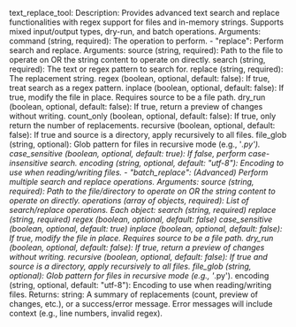 text_replace_tool:
  Description: Provides advanced text search and replace functionalities with regex support for files and in-memory strings. Supports mixed input/output types, dry-run, and batch operations.
  Arguments:
    command (string, required): The operation to perform.
      - "replace": Perform search and replace.
        Arguments:
          source (string, required): Path to the file to operate on OR the string content to operate on directly.
          search (string, required): The text or regex pattern to search for.
          replace (string, required): The replacement string.
          regex (boolean, optional, default: false): If true, treat search as a regex pattern.
          inplace (boolean, optional, default: false): If true, modify the file in place. Requires source to be a file path.
          dry_run (boolean, optional, default: false): If true, return a preview of changes without writing.
          count_only (boolean, optional, default: false): If true, only return the number of replacements.
          recursive (boolean, optional, default: false): If true and source is a directory, apply recursively to all files.
          file_glob (string, optional): Glob pattern for files in recursive mode (e.g., '*.py').
          case_sensitive (boolean, optional, default: true): If false, perform case-insensitive search.
          encoding (string, optional, default: "utf-8"): Encoding to use when reading/writing files.
      - "batch_replace": (Advanced) Perform multiple search and replace operations.
        Arguments:
          source (string, required): Path to the file/directory to operate on OR the string content to operate on directly.
          operations (array of objects, required): List of search/replace operations. Each object:
            search (string, required)
            replace (string, required)
            regex (boolean, optional, default: false)
            case_sensitive (boolean, optional, default: true)
          inplace (boolean, optional, default: false): If true, modify the file in place. Requires source to be a file path.
          dry_run (boolean, optional, default: false): If true, return a preview of changes without writing.
          recursive (boolean, optional, default: false): If true and source is a directory, apply recursively to all files.
          file_glob (string, optional): Glob pattern for files in recursive mode (e.g., '*.py').
          encoding (string, optional, default: "utf-8"): Encoding to use when reading/writing files.
  Returns:
    string: A summary of replacements (count, preview of changes, etc.), or a success/error message. Error messages will include context (e.g., line numbers, invalid regex).
